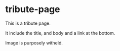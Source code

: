 # tribute-page
This is a tribute page.

It include the title, and body and a link at the bottom.

Image is purposely witheld.

